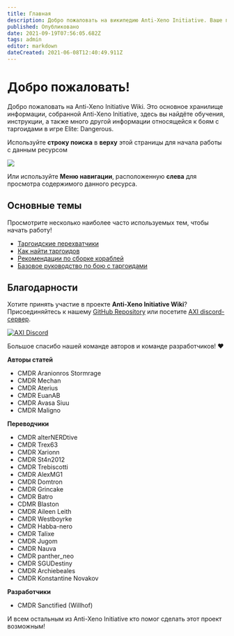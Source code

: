```yaml
---
title: Главная
description: Добро пожаловать на википедию Anti-Xeno Initiative. Ваше полное хранилище данных для борьбы с таргоидами.
published: Опубликовано
date: 2021-09-19T07:56:05.682Z
tags: admin
editor: markdown
dateCreated: 2021-06-08T12:40:49.911Z
---
```


# Добро пожаловать!

Добро пожаловать на Anti-Xeno Initiative Wiki. Это основное хранилище информации, собранной Anti-Xeno Initiative, здесь вы найдёте обучения, инструкции, а также много другой информации относящейся к боям с таргоидами в игре Elite: Dangerous.

Используйте **строку поиска** в **верху** этой страницы для начала работы с данным ресурсом

![](/img/2021-06-21_15_15_32-home___anti-xeno_initiative_wiki_-_beta.png)

Или используйте **Меню навигации**, расположенную **слева** для просмотра содержимого данного ресурса.

## Основные темы
Просмотрите несколько наиболее часто используемых тем, чтобы начать работу!

- [Таргоидские перехватчики](/en/interceptors)
- [Как найти таргоидов](/en/finding-thargoids)
- [Рекомендации по сборке кораблей](/en/builds)
- [Базовое руководство по бою с таргоидами](/en/basic-combat-guide)

## Благодарности

Хотите принять участие в проекте **Anti-Xeno Initiative Wiki**? Присоединяйтесь к нашему [GitHub Repository](https://github.com/antixenoinitiative/axiwiki) или посетите [AXI discord-сервер](https://discord.gg/bqmDxdm).

[![AXI Discord](https://discord.com/api/guilds/380246809076826112/embed.png?style=banner3)](https://discord.gg/bqmDxdm)

Большое спасибо нашей команде авторов и команде разработчиков! ❤️

**Авторы статей**

-   CMDR Aranionros Stormrage
-   CMDR Mechan
-   CMDR Aterius
-   CMDR EuanAB
-   CMDR Avasa Siuu
-   CMDR Maligno

**Переводчики**

-   CMDR alterNERDtive
-   CMDR Trex63
-   CMDR Xarionn
-   CMDR St4n2012
-   CMDR Trebiscotti
-   CMDR AlexMG1
-   CMDR Domtron
-   CMDR Grincake
-   CMDR Batro
-   CDMR Blaston
-   CMDR Aileen Leith
-   CMDR Westboyrke
-   CMDR Habba-nero
-   CMDR Talixe
-   CMDR Jugom
-   CMDR Nauva
-   CMDR panther\_neo
-   CMDR SGUDestiny
-   CMDR Archiebeales
-   CMDR Konstantine Novakov

**Разработчики**

-   CMDR Sanctified (Willhof)

И всем остальным из Anti-Xeno Initiative кто помог сделать этот проект возможным!